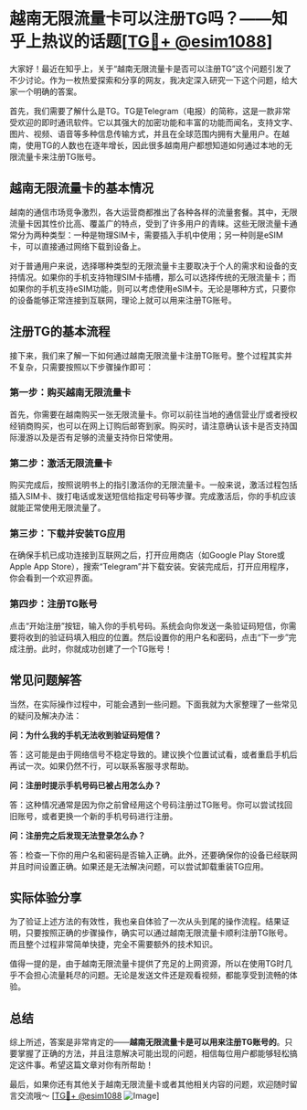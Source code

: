 # 越南无限流量卡可以注册TG吗？——知乎上热议的话题[[TG💪+ @esim1088](https://t.me/s/esim1088)]

大家好！最近在知乎上，关于“越南无限流量卡是否可以注册TG”这个问题引发了不少讨论。作为一枚热爱探索和分享的网友，我决定深入研究一下这个问题，给大家一个明确的答案。

首先，我们需要了解什么是TG。TG是Telegram（电报）的简称，这是一款非常受欢迎的即时通讯软件。它以其强大的加密功能和丰富的功能而闻名，支持文字、图片、视频、语音等多种信息传输方式，并且在全球范围内拥有大量用户。在越南，使用TG的人数也在逐年增长，因此很多越南用户都想知道如何通过本地的无限流量卡来注册TG账号。

## 越南无限流量卡的基本情况

越南的通信市场竞争激烈，各大运营商都推出了各种各样的流量套餐。其中，无限流量卡因其性价比高、覆盖广的特点，受到了许多用户的青睐。这些无限流量卡通常分为两种类型：一种是物理SIM卡，需要插入手机中使用；另一种则是eSIM卡，可以直接通过网络下载到设备上。

对于普通用户来说，选择哪种类型的无限流量卡主要取决于个人的需求和设备的支持情况。如果你的手机支持物理SIM卡插槽，那么可以选择传统的无限流量卡；而如果你的手机支持eSIM功能，则可以考虑使用eSIM卡。无论是哪种方式，只要你的设备能够正常连接到互联网，理论上就可以用来注册TG账号。

## 注册TG的基本流程

接下来，我们来了解一下如何通过越南无限流量卡注册TG账号。整个过程其实并不复杂，只需要按照以下步骤操作即可：

### 第一步：购买越南无限流量卡

首先，你需要在越南购买一张无限流量卡。你可以前往当地的通信营业厅或者授权经销商购买，也可以在网上订购后邮寄到家。购买时，请注意确认该卡是否支持国际漫游以及是否有足够的流量支持你日常使用。

### 第二步：激活无限流量卡

购买完成后，按照说明书上的指引激活你的无限流量卡。一般来说，激活过程包括插入SIM卡、拨打电话或发送短信给指定号码等步骤。完成激活后，你的手机应该就能正常使用无限流量了。

### 第三步：下载并安装TG应用

在确保手机已成功连接到互联网之后，打开应用商店（如Google Play Store或Apple App Store），搜索“Telegram”并下载安装。安装完成后，打开应用程序，你会看到一个欢迎界面。

### 第四步：注册TG账号

点击“开始注册”按钮，输入你的手机号码。系统会向你发送一条验证码短信，你需要将收到的验证码填入相应的位置。然后设置你的用户名和密码，点击“下一步”完成注册。此时，你就成功创建了一个TG账号！

## 常见问题解答

当然，在实际操作过程中，可能会遇到一些问题。下面我就为大家整理了一些常见的疑问及解决办法：

**问：为什么我的手机无法收到验证码短信？**

答：这可能是由于网络信号不稳定导致的。建议换个位置试试看，或者重启手机后再试一次。如果仍然不行，可以联系客服寻求帮助。

**问：注册时提示手机号码已被占用怎么办？**

答：这种情况通常是因为你之前曾经用这个号码注册过TG账号。你可以尝试找回旧账号，或者更换一个新的手机号码进行注册。

**问：注册完之后发现无法登录怎么办？**

答：检查一下你的用户名和密码是否输入正确。此外，还要确保你的设备已经联网并且时间设置正确。如果还是无法解决问题，可以尝试卸载重装TG应用。

## 实际体验分享

为了验证上述方法的有效性，我也亲自体验了一次从头到尾的操作流程。结果证明，只要按照正确的步骤操作，确实可以通过越南无限流量卡顺利注册TG账号。而且整个过程非常简单快捷，完全不需要额外的技术知识。

值得一提的是，由于越南无限流量卡提供了充足的上网资源，所以在使用TG时几乎不会担心流量耗尽的问题。无论是发送文件还是观看视频，都能享受到流畅的体验。

## 总结

综上所述，答案是非常肯定的——**越南无限流量卡是可以用来注册TG账号的**。只要掌握了正确的方法，并且注意解决可能出现的问题，相信每位用户都能够轻松搞定这件事。希望这篇文章对你有所帮助！

最后，如果你还有其他关于越南无限流量卡或者其他相关内容的问题，欢迎随时留言交流哦～ [[TG💪+ @esim1088](https://t.me/s/esim1088) ![Image](https://i.postimg.cc/4NQfJmqS/Snipaste-2025-05-13-00-14-12.png)]